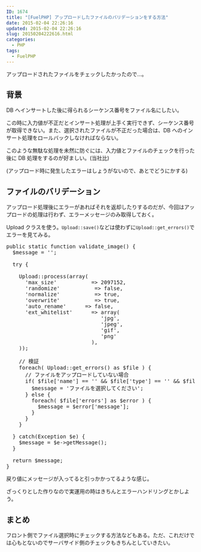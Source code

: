 ```yaml
---
ID: 1674
title: "[FuelPHP] アップロードしたファイルのバリデーションをする方法"
date: 2015-02-04 22:26:16
updated: 2015-02-04 22:26:16
slug: 20150204222616.html
categories:
  - PHP
tags:
  - FuelPHP
---
```


アップロードされたファイルをチェックしたかったので…。

<!--more-->
<h2>背景</h2>
DB へインサートした後に得られるシーケンス番号をファイル名にしたい。

この時に入力値が不正だとインサート処理が上手く実行できず、シーケンス番号が取得できない。また、選択されたファイルが不正だった場合は、DB へのインサート処理をロールバックしなければならない。

このような無駄な処理を未然に防ぐには、入力値とファイルのチェックを行った後に DB 処理をするのが好ましい。(当社比)

<span class="text-muted">(アップロード時に発生したエラーはしょうがないので、あとでどうにかする)</span>

<h2>ファイルのバリデーション</h2>
アップロード処理後にエラーがあればそれを返却したりするのだが、今回はアップロードの処理は行わず、エラーメッセージのみ取得しておく。

Upload クラスを使う。<code>Upload::save()</code>などは使わずに<code>Upload::get_errors()</code>でエラーを見てみる。

<pre class="linenums php">public static function validate_image() {
  $message = '';
 
  try {

    Upload::process(array(
      'max_size'           => 2097152,
      'randomize'           => false,
      'normalize'           => true,
      'overwrite'           => true,
      'auto_rename'      => false,
      'ext_whitelist'      => array(
                              'jpg',
                              'jpeg',
                              'gif',
                              'png'
                           ),
    ));

    // 検証
    foreach( Upload::get_errors() as $file ) {
      // ファイルをアップロードしていない場合
      if( $file['name'] == '' && $file['type'] == '' && $file['size'] == 0 ) {
        $message = 'ファイルを選択してください';
      } else {
        foreach( $file['errors'] as $error ) {
          $message = $error['message'];
        }
      }
    }
   
  } catch(Exception $e) {
    $message = $e->getMessage();
  }
 
  return $message;
}</pre>

戻り値にメッセージが入ってると引っかかってるような感じ。

ざっくりとした作りなので実運用の時はきちんとエラーハンドリングとかしよう。

<h2>まとめ</h2>
フロント側でファイル選択時にチェックする方法などもある。ただ、これだけでは心もとないのでサーバサイド側のチェックもきちんとしていきたい。
